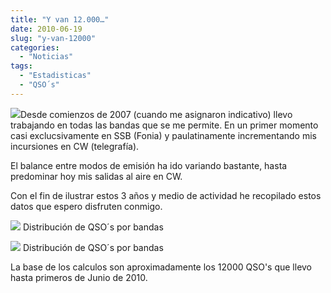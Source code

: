 ```yaml
---
title: "Y van 12.000…"
date: 2010-06-19
slug: "y-van-12000"
categories:
  - "Noticias"
tags:
  - "Estadisticas"
  - "QSO´s"
---
```


 

![](http://infolactea.files.wordpress.com/2008/08/tabla_estadistica02.jpg)Desde comienzos de 2007 (cuando me asignaron indicativo) llevo trabajando en todas las bandas que se me permite. En un primer momento casi exclucsivamente en SSB (Fonia) y paulatinamente incrementando mis incursiones en CW (telegrafía).

El balance entre modos de emisión ha ido variando bastante, hasta predominar hoy mis salidas al aire en CW.

Con el fin de ilustrar estos 3 años y medio de actividad he recopilado estos datos que espero disfruten conmigo.

[![](https://www.eb1tr.com/wp-content/uploads/2010/06/bandas-150x150.png)](https://www.eb1tr.com/wp-content/uploads/2010/06/bandas.png)
     Distribución de QSO´s por bandas 

[![](https://www.eb1tr.com/wp-content/uploads/2010/06/modos-150x150.png)](https://www.eb1tr.com/wp-content/uploads/2010/06/modos.png)
     Distribución de QSO´s por bandas 
  


La base de los calculos son aproximadamente los 12000 QSO's que llevo hasta primeros de Junio de 2010.
